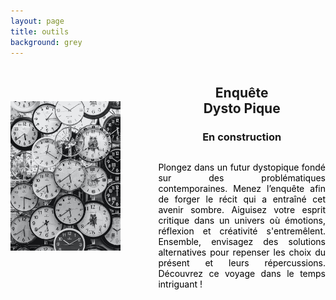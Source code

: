 ```yaml
---
layout: page
title: outils
background: grey
---
```


<head>
<script src="https://kit.fontawesome.com/ab10f6b37e.js" crossorigin="anonymous"></script>
  <style>
  /* Centrer l'icône horizontalement et verticalement */
  .center-icon {
    display: flex;
    align-items: center;
    justify-content: center;
    flex-direction: column;
    color: grey; /* Couleur grise pour l'icône */
  } 
  /* Ajuster la largeur de la photo */
  .photo-enquete {
    max-width: 70%; /* Ajustez la largeur selon vos besoins */
    margin-bottom: 20px;
  }
  /* Augmenter la taille de l'icône */
  .large-icon {
    font-size: 3rem; /* Ajustez la taille selon vos besoins */
  }
  /* Justifier le texte et le rendre noir */
  .text-enquete {
    text-align: justify;
    color: black; /* Couleur noire pour le texte */
  }
/* Media query pour les écrans plus petits (téléphone) */
@media (max-width: 768px) {
  .flex-container {
    flex-direction: column-reverse;
    align-items: center;
  }
  /* Ajuster la largeur de la photo pour les écrans plus petits */
  .photo-enquete {
    display: none;
  }
  .text-enquete {
    text-align: left; /* Aligner le texte à gauche */
  }
  }
 @media (max-width: 768px) {
  /* Ajoutez un saut de ligne entre "Enquête" et "Dysto-Pique" */
  h2 {
    white-space: pre-line;
  }
}




</style>
</head>

<body>
  <div class="flex-container" style="display: flex; align-items: center;">
    <img src="assets/img/enquete.jpg" alt="horloge" class="photo-enquete" style="flex: 1; margin-right: 60px; max-width: 35%;">
    <div style="flex: 2;">
      <h2 style="text-align: center;">Enquête <br>Dysto Pique</h2>
      <h3 class="section-subheading text-muted" style="text-align: center;">En construction</h3>
      <div class="center-icon">
        <i class="fas fa-person-digging large-icon"></i>
        <div class="text-enquete">
          <p>Plongez dans un futur dystopique fondé sur des problématiques contemporaines. Menez l’enquête afin de forger le récit qui a entraîné cet avenir sombre. Aiguisez votre esprit critique dans un univers où émotions, réflexion et créativité s'entremêlent. Ensemble, envisagez des solutions alternatives pour repenser les choix du présent et leurs répercussions. Découvrez ce voyage dans le temps intriguant !</p>
        </div>
      </div>
    </div>
  </div>
</body>


